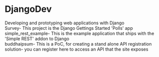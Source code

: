 DjangoDev
=========
Developing and prototyping web applications with Django
<br/>
Survey- This project is the Django Gettings Started 'Polls' app<br/>
simple_rest_example- This is the example application that ships with the 'Simple REST' addon to Django<br/>
buddhaipsum- This is a PoC, for creating a stand alone API registration solution- you can register here to access an API that the site exposes<br/>
